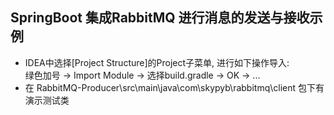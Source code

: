  SpringBoot 集成RabbitMQ 进行消息的发送与接收示例  
---  

* IDEA中选择[Project Structure]的Project子菜单, 进行如下操作导入:  
    绿色加号 -> Import Module -> 选择build.gradle -> OK -> ... 
* 在 RabbitMQ-Producer\src\main\java\com\skypyb\rabbitmq\client 包下有演示测试类
